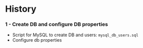 # History

### 1 - Create DB and configure DB properties
* Script for MySQL to create DB and users: `mysql_db_users.sql`
* Configure db properties
